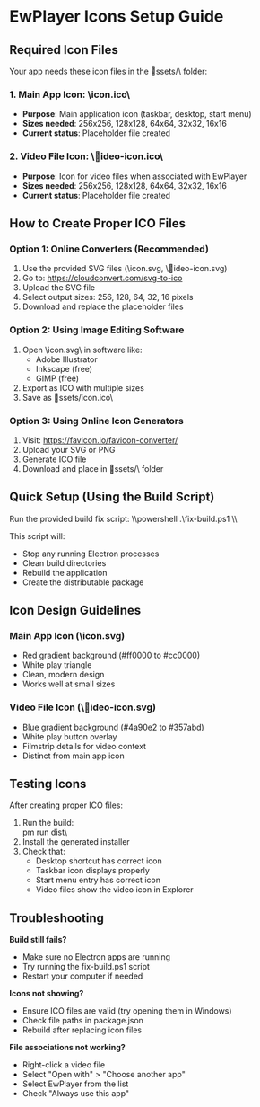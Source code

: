 # EwPlayer Icons Setup Guide

## Required Icon Files

Your app needs these icon files in the \ssets/\ folder:

### 1. Main App Icon: \icon.ico\
- **Purpose**: Main application icon (taskbar, desktop, start menu)
- **Sizes needed**: 256x256, 128x128, 64x64, 32x32, 16x16
- **Current status**:  Placeholder file created

### 2. Video File Icon: \ideo-icon.ico\ 
- **Purpose**: Icon for video files when associated with EwPlayer
- **Sizes needed**: 256x256, 128x128, 64x64, 32x32, 16x16
- **Current status**:  Placeholder file created

## How to Create Proper ICO Files

### Option 1: Online Converters (Recommended)
1. Use the provided SVG files (\icon.svg\, \ideo-icon.svg\)
2. Go to: https://cloudconvert.com/svg-to-ico
3. Upload the SVG file
4. Select output sizes: 256, 128, 64, 32, 16 pixels
5. Download and replace the placeholder files

### Option 2: Using Image Editing Software
1. Open \icon.svg\ in software like:
   - Adobe Illustrator
   - Inkscape (free)
   - GIMP (free)
2. Export as ICO with multiple sizes
3. Save as \ssets/icon.ico\

### Option 3: Using Online Icon Generators
1. Visit: https://favicon.io/favicon-converter/
2. Upload your SVG or PNG
3. Generate ICO file
4. Download and place in \ssets/\ folder

## Quick Setup (Using the Build Script)

Run the provided build fix script:
\\\powershell
.\\fix-build.ps1
\\\

This script will:
- Stop any running Electron processes
- Clean build directories
- Rebuild the application
- Create the distributable package

## Icon Design Guidelines

### Main App Icon (\icon.svg\)
- Red gradient background (#ff0000 to #cc0000)
- White play triangle
- Clean, modern design
- Works well at small sizes

### Video File Icon (\ideo-icon.svg\)
- Blue gradient background (#4a90e2 to #357abd)
- White play button overlay
- Filmstrip details for video context
- Distinct from main app icon

## Testing Icons

After creating proper ICO files:

1. Run the build: \
pm run dist\
2. Install the generated installer
3. Check that:
   - Desktop shortcut has correct icon
   - Taskbar icon displays properly
   - Start menu entry has correct icon
   - Video files show the video icon in Explorer

## Troubleshooting

**Build still fails?**
- Make sure no Electron apps are running
- Try running the fix-build.ps1 script
- Restart your computer if needed

**Icons not showing?**
- Ensure ICO files are valid (try opening them in Windows)
- Check file paths in package.json
- Rebuild after replacing icon files

**File associations not working?**
- Right-click a video file
- Select "Open with" > "Choose another app"
- Select EwPlayer from the list
- Check "Always use this app"